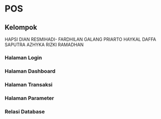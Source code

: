 # POS
## Kelompok
HAPSI DIAN RESMIHADI-
FARDHILAN GALANG PRIARTO
HAYKAL DAFFA SAPUTRA
AZHYKA RIZKI RAMADHAN

### Halaman Login

### Halaman Dashboard

### Halaman Transaksi

### Halaman Parameter

### Relasi Database
